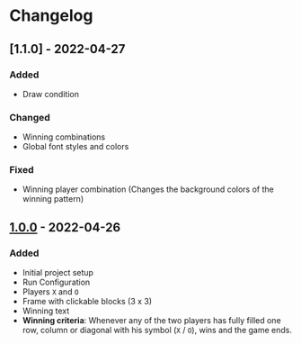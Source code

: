 # Changelog

<!-- ## Types of changes
- `Added` for new features.
- `Changed` for changes in existing functionality.
- `Deprecated` for soon-to-be removed features.
- `Removed` for now removed features.
- `Fixed` for any bug fixes.
- `Security` in case of vulnerabilities. -->

## [1.1.0] - 2022-04-27

### Added

- Draw condition

### Changed

- Winning combinations
- Global font styles and colors

### Fixed

- Winning player combination (Changes the background colors of the winning pattern)

## [1.0.0] - 2022-04-26

### Added

- Initial project setup
- Run Configuration
- Players `X` and `O`
- Frame with clickable blocks (3 x 3) 
- Winning text
- **Winning criteria**: Whenever any of the two players has fully filled one row, column or diagonal with his symbol (`X` / `O`), wins and the game ends.

[1.0.0]: https://github.com/scriptjumper/Tic-Tac-Toe/releases/tag/v-1.0.0
